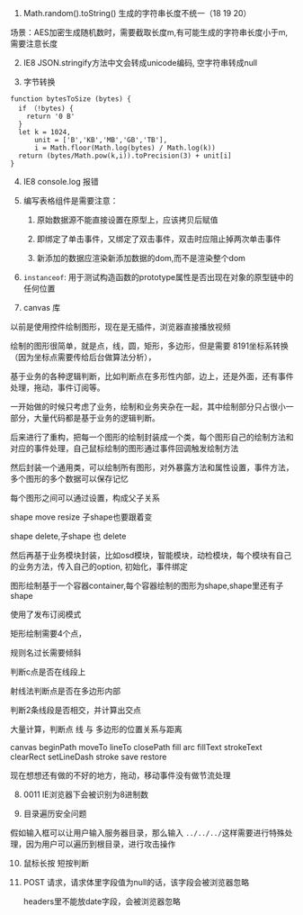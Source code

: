1. Math.random().toString()  生成的字符串长度不统一（18 19 20）

  场景：AES加密生成随机数时，需要截取长度m,有可能生成的字符串长度小于m,需要注意长度

2. IE8  JSON.stringify方法中文会转成unicode编码, 空字符串转成null

3. 字节转换
```
function bytesToSize (bytes) {
  if （!bytes) {
    return '0 B'
  }
  let k = 1024,
      unit = ['B','KB','MB','GB','TB'],
      i = Math.floor(Math.log(bytes) / Math.log(k))
  return (bytes/Math.pow(k,i)).toPrecision(3) + unit[i]
}
```

4. IE8 console.log 报错

5. 编写表格组件是需要注意：
   1. 原始数据源不能直接设置在原型上，应该拷贝后赋值
   
   2. 即绑定了单击事件，又绑定了双击事件，双击时应阻止掉两次单击事件
   
   3. 新添加的数据应渲染新添加数据的dom,而不是渲染整个dom
   
      

6. `instanceof`: 用于测试构造函数的prototype属性是否出现在对象的原型链中的任何位置

7. canvas 库

以前是使用控件绘制图形，现在是无插件，浏览器直接播放视频

绘制的图形很简单，就是点，线，圆，矩形，多边形，但是需要 8191坐标系转换（因为坐标点需要传给后台做算法分析），

基于业务的各种逻辑判断，比如判断点在多形性内部，边上，还是外面，还有事件处理，拖动，事件订阅等。

一开始做的时候只考虑了业务，绘制和业务夹杂在一起，其中绘制部分只占很小一部分，大量代码都是基于业务的逻辑判断。

后来进行了重构，把每一个图形的绘制封装成一个类，每个图形自己的绘制方法和对应的事件处理，自己鼠标绘制的图形通过事件回调触发绘制方法

然后封装一个通用类，可以绘制所有图形，对外暴露方法和属性设置，事件方法，多个图形的多个数据可以保存记忆

每个图形之间可以通过设置，构成父子关系

shape move resize  子shape也要跟着变

shape delete,子shape 也 delete

然后再基于业务模块封装，比如osd模块，智能模块，动检模块，每个模块有自己的业务方法，传入自己的option, 初始化，事件绑定

图形绘制基于一个容器container,每个容器绘制的图形为shape,shape里还有子shape

使用了发布订阅模式



矩形绘制需要4个点，

规则名过长需要倾斜

判断c点是否在线段上

射线法判断点是否在多边形内部

判断2条线段是否相交，并计算出交点

大量计算，判断点 线 与 多边形的位置关系与距离

canvas  beginPath
        moveTo
        lineTo
        closePath
        fill
        arc
        fillText
        strokeText
        clearRect
        setLineDash
        stroke
        save
        restore

现在想想还有做的不好的地方，拖动，移动事件没有做节流处理

8. 0011 IE浏览器下会被识别为8进制数

9. 目录遍历安全问题

假如输入框可以让用户输入服务器目录，那么输入 `../../../`这样需要进行特殊处理，因为用户可以遍历到根目录，进行攻击操作

10. 鼠标长按 短按判断

11. POST 请求，请求体里字段值为null的话，该字段会被浏览器忽略

    headers里不能放date字段，会被浏览器忽略

